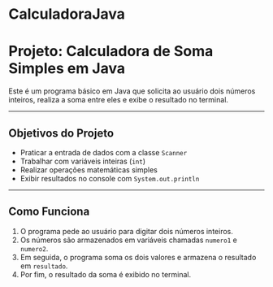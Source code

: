 # CalculadoraJava
#  Projeto: Calculadora de Soma Simples em Java

Este é um programa básico em Java que solicita ao usuário dois números inteiros, realiza a soma entre eles e exibe o resultado no terminal.

---

##  Objetivos do Projeto

- Praticar a entrada de dados com a classe `Scanner`
- Trabalhar com variáveis inteiras (`int`)
- Realizar operações matemáticas simples
- Exibir resultados no console com `System.out.println`

---

##  Como Funciona

1. O programa pede ao usuário para digitar dois números inteiros.
2. Os números são armazenados em variáveis chamadas `numero1` e `numero2`.
3. Em seguida, o programa soma os dois valores e armazena o resultado em `resultado`.
4. Por fim, o resultado da soma é exibido no terminal.
